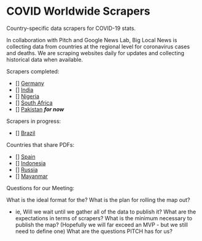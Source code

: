 # COVID Worldwide Scrapers

Country-specific data scrapers for COVID-19 stats.

In collaboration with Pitch and Google News Lab, Big Local News is collecting data from countries at the regional level for coronavirus cases and deaths. We are scraping websites daily for updates and collecting historical data when available.

Scrapers completed:

- [] [Germany](https://www.rki.de/DE/Content/InfAZ/N/Neuartiges_Coronavirus/Fallzahlen.html)
- [] [India](https://www.mohfw.gov.in/)
- [] [Nigeria](https://covid19.ncdc.gov.ng/)
- [] [South Africa](https://sacoronavirus.co.za/category/press-releases-and-notices/)
- [] [Pakistan](http://covid.gov.pk/stats/pakistan) ***for now***

Scrapers in progress:

- [] [Brazil](https://covid.saude.gov.br/)

Countries that share PDFs:

- [] [Spain](https://www.mscbs.gob.es/profesionales/saludPublica/ccayes/alertasActual/nCov-China/situacionActual.htm)
- [] [Indonesia](https://covid19.kemkes.go.id/category/situasi-infeksi-emerging/info-corona-virus/#.XuGkb2pKiL_)
- [] [Russia](https://xn--80aesfpebagmfblc0a.xn--p1ai/info/ofdoc/reports/)
- [] [Mayanmar](https://mohs.gov.mm/page/9575)

Questions for our Meeting:

What is the ideal format for the?
What is the plan for rolling the map out?
- ie, Will we wait until we gather all of the data to publish it?
What are the expectations in terms of scrapers?
What is the minimum necessary to publish the map? (Hopefully we will far exceed an MVP - but we still need to define one)
What are the questions PITCH has for us?



